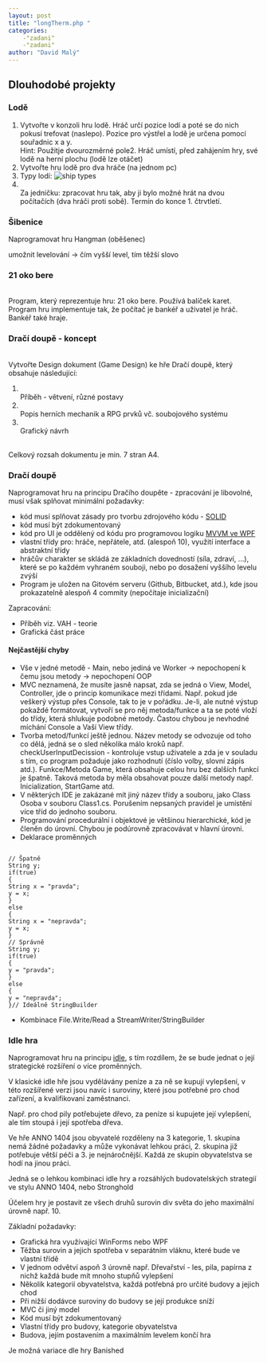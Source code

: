 ```yaml
---
layout: post
title: "longTherm.php "
categories:
    -"zadani"
    -"zadani"
author: "David Malý"
--- 
```



## Dlouhodobé projekty

### Lodě

1. Vytvořte v konzoli hru lodě. Hráč určí pozice lodí a poté se do nich pokusí trefovat (naslepo). Pozice pro výstřel a lodě je určena pomocí souřadnic x a y.
<br>    Hint: Použitje dvourozměrné pole2. Hráč umístí, před zahájením hry, své lodě na herní plochu (lodě lze otáčet)
3. Vytvořte hru lodě pro dva hráče (na jednom pc)
4. Typy lodí:		![ship types](http://lada.chytrackova.sweb.cz/hry/pics/lode.gif)
5. <br>        Za jedničku: zpracovat hru tak, aby ji bylo možné hrát na dvou počítačích (dva hráči proti sobě). Termín do konce 1. čtrvtletí.<br>


### Šibenice


Naprogramovat hru Hangman (oběšenec) 
umožnit levelování -> čím vyšší level, tím těžší slovo


### 21 oko bere


<br>Program, který reprezentuje hru: 21 oko bere. Používá balíček karet. Program hru implementuje tak, že počítač je bankéř a uživatel je hráč. Bankéř také hraje.


### Dračí doupě - koncept




<br>    Vytvořte Design dokument (Game Design) ke hře Dračí doupě, který obsahuje následující:<br>    
1. <br>            Příběh - větvení, různé postavy<br>
2. <br>            Popis herních mechanik a RPG prvků vč. soubojového systému<br>
3. <br>            Grafický návrh<br>



<br>    Celkový rozsah dokumentu je min. 7 stran A4.<br>


### Dračí doupě


Naprogramovat hru na principu Dračího doupěte - zpracování je libovolné, musí však splňovat minimální požadavky:


- kód musí splňovat zásady pro tvorbu zdrojového kódu - [SOLID](http://www.codeproject.com/Articles/703634/SOLID-architecture-principles-using-simple-Csharp)
- kód musí být zdokumentovaný
- kód pro UI je oddělený od kódu pro programovou logiku [MVVM ve WPF](https://ucitel.sps-prosek.cz/~maly/PRG/materials/csharp/#wpf)
- vlastní třídy pro: hráče, nepřátele, atd. (alespoň 10), využití interface a abstraktní třídy
- hráčův charakter se skládá ze základních dovedností (síla, zdraví, ...), které se po každém vyhraném souboji, nebo po dosažení vyššího levelu zvýší
- Program je uložen na Gitovém serveru (Github, Bitbucket, atd.), kde jsou prokazatelně alespoň 4 commity (nepočítaje inicializační)



Zapracování:


- Příběh viz. VAH - teorie
- Grafická část práce


#### Nejčastější chyby

- Vše v jedné metodě - Main, nebo jediná ve Worker -> nepochopení k čemu jsou metody -> nepochopení OOP
- MVC neznamená, že musíte jasně napsat, zda se jedná o View, Model, Controller, jde o princip komunikace mezi třídami. Např. pokud jde veškerý výstup přes Console, tak to je v pořádku. Je-li, ale nutné výstup pokaždé formátovat, vytvoří se pro něj metoda/funkce a ta se poté vloží do třídy, která shlukuje podobné metody. Častou chybou je nevhodné míchání Console a Vaší View třídy.
- Tvorba metod/funkcí ještě jednou. Název metody se odvozuje od toho co dělá, jedná se o sled několika málo kroků např. checkUserInputDecission - kontroluje vstup uživatele a zda je v souladu s tím, co program požaduje jako rozhodnutí (číslo volby, slovní zápis atd.). Funkce/Metoda Game, která obsahuje celou hru bez dalších funkcí je špatně. Taková metoda by měla obsahovat pouze další metody např. Inicialization, StartGame atd.
- V některých IDE je zakázané mít jiný název třídy a souboru, jako Class Osoba v souboru Class1.cs. Porušením nepsaných pravidel je umístění více tříd do jednoho souboru.
- Programování procedurální i objektové je většinou hierarchické, kód je členěn do úrovní. Chybou je podúrovně zpracovávat v hlavní úrovni.
- Deklarace proměnných

```

// Špatně
String y;
if(true)
{String x = "pravda";y = x;
}
else
{String x = "nepravda";y = x;
}
// Správně
String y;
if(true)
{y = "pravda";
}
else
{y = "nepravda";
}// Ideálně StringBuilder

```
- Kombinace File.Write/Read a StreamWriter/StringBuilder



### Idle hra


Naprogramovat hru na principu [idle](https://en.wikipedia.org/wiki/Incremental_game), s tím rozdílem, že se bude jednat o její strategické rozšíření o více proměnných.
V klasické idle hře jsou vydělávány peníze a za ně se kupují vylepšení, v této rozšířené verzi jsou navíc i suroviny, které jsou potřebné pro chod zařízení, a kvalifikovaní zaměstnanci.
Např. pro chod pily potřebujete dřevo, za peníze si kupujete její vylepšení, ale tím stoupá i její spotřeba dřeva.
Ve hře ANNO 1404 jsou obyvatelé rozděleny na 3 kategorie, 1. skupina nemá žádné požadavky a může vykonávat lehkou práci, 2. skupina již potřebuje větší péči a 3. je nejnáročnější. Každá ze skupin obyvatelstva se hodí na jinou práci.
Jedná se o lehkou kombinaci idle hry a rozsáhlých budovatelských strategií ve stylu ANNO 1404, nebo Stronghold
Účelem hry je postavit ze všech druhů surovin div světa do jeho maximální úrovně např. 10.
Základní požadavky:


- Grafická hra využívající WinForms nebo WPF
- Těžba surovin a jejich spotřeba v separátním vláknu, které bude ve vlastní třídě
- V jednom odvětví aspoň 3 úrovně např. Dřevařství - les, pila, papírna z nichž každá bude mít mnoho stupňů vylepšení
- Několik kategorií obyvatelstva, každá potřebná pro určité budovy a jejich chod
- Při nižší dodávce suroviny do budovy se její produkce sníží
- MVC či jiný model
- Kód musí být zdokumentovaný
- Vlastní třídy pro budovy, kategorie obyvatelstva
- Budova, jejím postavením a maximálním levelem končí hra

Je možná variace dle hry Banished
